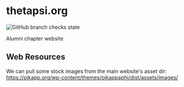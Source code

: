# thetapsi.org

![GitHub branch checks state](https://img.shields.io/github/checks-status/pkp-theta-psi-alumni/thetapsi.org/main)

Alumni chapter website

## Web Resources

We can pull some stock images from the main website's asset dir: https://pikapp.org/wp-content/themes/pikappaphi/dist/assets/images/
